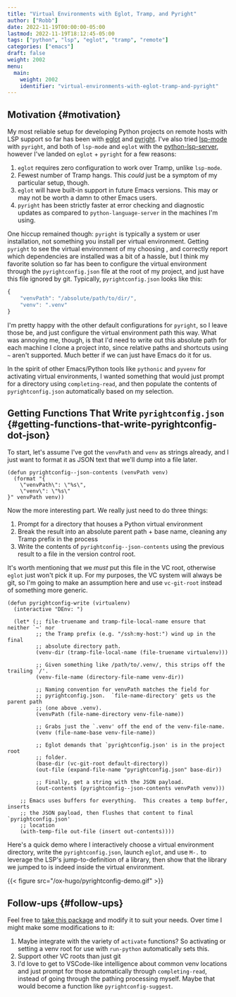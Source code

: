 ```yaml
---
title: "Virtual Environments with Eglot, Tramp, and Pyright"
author: ["Robb"]
date: 2022-11-19T00:00:00-05:00
lastmod: 2022-11-19T18:12:45-05:00
tags: ["python", "lsp", "eglot", "tramp", "remote"]
categories: ["emacs"]
draft: false
weight: 2002
menu:
  main:
    weight: 2002
    identifier: "virtual-environments-with-eglot-tramp-and-pyright"
---
```


## Motivation {#motivation}

My most reliable setup for developing Python projects on remote hosts with LSP support
 so far has been with [eglot](https://github.com/joaotavora/eglot) and [pyright](https://github.com/microsoft/pyright).  I've also tried [lsp-mode](https://emacs-lsp.github.io/lsp-mode/) with `pyright`, and
both of `lsp-mode` and `eglot` with the [python-lsp-server](https://github.com/python-lsp/python-lsp-server), however I've landed on `eglot` +
`pyright` for a few reasons:

1.  `eglot` requires zero configuration to work over Tramp, unlike `lsp-mode`.
2.  Fewest number of Tramp hangs.  This _could_ just be a symptom of my particular setup,
    though.
3.  `eglot` will have built-in support in future Emacs versions.  This may or may not be
    worth a damn to other Emacs users.
4.  `pyright` has been strictly faster at error checking and diagnostic updates as
    compared to `python-language-server` in the machines I'm using.

One hiccup remained though: `pyright` is typically a system or user installation, not
something you install per virtual environment.  Getting `pyright` to see the virtual
environment of my choosing , and correctly report which dependencies are installed was a
bit of a hassle, but I think my favorite solution so far has been to configure the virtual
environment through the `pyrightconfig.json` file at the root of my project, and just have
this file ignored by git.  Typically, `pyrightconfig.json` looks like this:

```js
{
    "venvPath": "/absolute/path/to/dir/",
    "venv": ".venv"
}
```

I'm pretty happy with the other default configurations for `pyright`, so I leave those be,
and just configure the virtual environment path this way.  What was annoying me, though,
is that I'd need to write out this absolute path for each machine I clone a project into,
since relative paths and shortcuts using `~` aren't supported.  Much better if we can just
have Emacs do it for us.

In the spirit of other Emacs/Python tools like `pythonic` and `pyvenv` for activating virtual
environments, I wanted something that would just prompt for a directory using
`completing-read`, and then populate the contents of `pyrightconfig.json` automatically based
on my selection.


## Getting Functions That Write `pyrightconfig.json` {#getting-functions-that-write-pyrightconfig-dot-json}

To start, let's assume I've got the `venvPath` and `venv` as strings already, and I just want to format it as JSON text that we'll dump into a file later.

```emacs-lisp
(defun pyrightconfig--json-contents (venvPath venv)
  (format "{
    \"venvPath\": \"%s\",
    \"venv\": \"%s\"
}" venvPath venv))
```

Now the more interesting part.  We really just need to do three things:

1.  Prompt for a directory that houses a Python virtual environment
2.  Break the result into an absolute parent path + base name, cleaning any Tramp prefix in
    the process
3.  Write the contents of `pyrightconfig--json-contents` using the previous result to a file
    in the version control root.

It's worth mentioning that we _must_ put this file in the VC root, otherwise `eglot` just
won't pick it up.  For my purposes, the VC system will always be git, so I'm going to make
an assumption here and use `vc-git-root` instead of something more generic.

```emacs-lisp
(defun pyrightconfig-write (virtualenv)
  (interactive "DEnv: ")

  (let* (;; file-truename and tramp-file-local-name ensure that neither `~' nor
         ;; the Tramp prefix (e.g. "/ssh:my-host:") wind up in the final
         ;; absolute directory path.
         (venv-dir (tramp-file-local-name (file-truename virtualenv)))

         ;; Given something like /path/to/.venv/, this strips off the trailing `/'.
         (venv-file-name (directory-file-name venv-dir))

         ;; Naming convention for venvPath matches the field for
         ;; pyrightconfig.json.  `file-name-directory' gets us the parent path
         ;; (one above .venv).
         (venvPath (file-name-directory venv-file-name))

         ;; Grabs just the `.venv' off the end of the venv-file-name.
         (venv (file-name-base venv-file-name))

         ;; Eglot demands that `pyrightconfig.json' is in the project root
         ;; folder.
         (base-dir (vc-git-root default-directory))
         (out-file (expand-file-name "pyrightconfig.json" base-dir))

         ;; Finally, get a string with the JSON payload.
         (out-contents (pyrightconfig--json-contents venvPath venv)))

    ;; Emacs uses buffers for everything.  This creates a temp buffer, inserts
    ;; the JSON payload, then flushes that content to final `pyrightconfig.json'
    ;; location
    (with-temp-file out-file (insert out-contents))))
```

Here's a quick demo where I interactively choose a virtual environment directory, write
the `pyrightconfig.json`, launch `eglot`, and use `M-.` to leverage the LSP's jump-to-definition
of a library, then show that the library we jumped to is indeed inside the virtual
environment.

{{< figure src="/ox-hugo/pyrightconfig-demo.gif" >}}


## Follow-ups {#follow-ups}

Feel free to [take this package](https://github.com/renzmann/.emacs.d/blob/30480545b04ac05448af32bd796d8cb8edda531f/site-lisp/pyrightconfig.el) and modify it to suit your needs.  Over time I might make
some modifications to it:

1.  Maybe integrate with the variety of `activate` functions?  So activating or setting a
    venv root for use with `run-python` automatically sets this.
2.  Support other VC roots than just git
3.  I'd love to get to VSCode-like intelligence about common venv locations and just prompt
    for those automatically through `completing-read`, instead of going through the pathing
    processing myself.  Maybe that would become a function like `pyrightconfig-suggest`.
